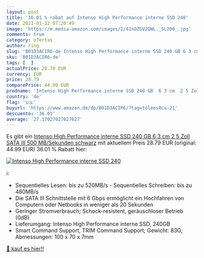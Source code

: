 ```yaml
---
layout: post
title: '36.01 % rabat auf Intenso High Performance interne SSD 240'
date: 2021-01-22 07:20:49
image: 'https://m.media-amazon.com/images/I/41nDZGV2QWL._SL200_.jpg'
comments: true
category: ofertas
author: ring
slug: 'B01D3ACIR6-de Intenso High Performance interne SSD 240 GB 6 3 cm 2 5...'
sku: 'B01D3ACIR6-de'
tags: [  ]
actualPrice: 28.79 EUR
currency: EUR
price: 28.79
comparePrice: 44.99 EUR
prodname: 'Intenso High Performance interne SSD 240 GB  6 3 cm  2 5 Zoll   SATA III  500 MB/Sekunden  schwarz'
country: 'de'
flag: '🇩🇪'
buyurl: 'https://www.amazon.de/dp/B01D3ACIR6/?tag=tolees0ca-21'
descuento: '36.01'
average: '27.17027027027027'
---
```


Es gibt ein [Intenso High Performance interne SSD 240 GB  6 3 cm  2 5 Zoll   SATA III  500 MB/Sekunden  schwarz](https://www.amazon.de/dp/B01D3ACIR6/?tag=tolees0ca-21) mit aktuellem Preis 28.79 EUR (original: 44.99 EUR) 36.01 % Rabatt hier:

[![Intenso High Performance interne SSD 240](https://m.media-amazon.com/images/I/41nDZGV2QWL._SL200_.jpg)](https://www.amazon.de/dp/B01D3ACIR6/?tag=tolees0ca-21)

ℹ️:

- Sequentielles Lesen: bis zu 520MB/s - Sequentielles Schreiben: bis zu 480MB/s
- Die SATA III Schnittstelle mit 6 Gbps ermöglicht ein Hochfahren von Computern oder Netbooks in weniger als 20 Sekunden
- Geringer Stromverbrauch; Schock-resistent, geräuschloser Betrieb (0dB)
- Lieferumgang: Intenso High Performance interne SSD, 240GB
- Smart Command Support, TRIM Command Support; Gewicht: 83G; Abmessungen: 100 x 70 x 7mm

[🛒 kauf es hier!!](https://www.amazon.de/dp/B01D3ACIR6/?tag=tolees0ca-21)
